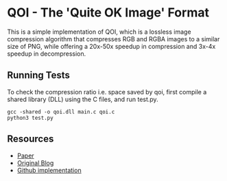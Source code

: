 # QOI - The 'Quite OK Image' Format
This is a simple implementation of QOI, which is a lossless image compression algorithm that compresses RGB and RGBA images to a similar size of PNG, while offering a 20x-50x speedup in compression and 3x-4x speedup in decompression.

## Running Tests
To check the compression ratio i.e. space saved by qoi, first compile a shared library (DLL) using the C files, and run test.py.

```
gcc -shared -o qoi.dll main.c qoi.c
python3 test.py
```


## Resources
- [Paper](https://qoiformat.org/qoi-specification.pdf)
- [Original Blog](https://phoboslab.org/log/2021/11/qoi-fast-lossless-image-compression)
- [Github implementation](https://github.com/phoboslab/qoi/tree/master)